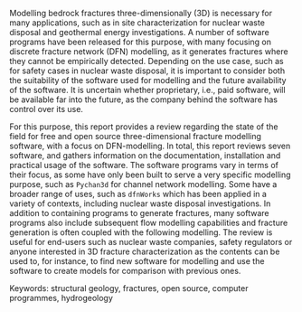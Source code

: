 Modelling bedrock fractures three-dimensionally (3D) is necessary for many applications,
such as in site characterization for nuclear waste disposal and geothermal energy
investigations. A number of software programs have been released for this purpose, with
many focusing on discrete fracture network (DFN) modelling, as it generates
fractures where they cannot be empirically detected. Depending on the use case,
such as for safety cases in nuclear waste disposal, it is important to consider
both the suitability of the software used for modelling and the future
availability of the software. It is uncertain whether proprietary,
i.e., paid software, will be available far into the future, as the company
behind the software has control over its use.

For this purpose, this report provides a review regarding the state of the
field for free and open source three-dimensional fracture modelling software,
with a focus on DFN-modelling. In total, this report reviews seven software,
and gathers information on the documentation, installation and practical usage
of the software. The software programs vary in terms of their focus, as some
have only been built to serve a very specific modelling purpose, such as
`Pychan3d` for channel network modelling. Some have a broader range of uses,
such as `dfnWorks` which has been applied in a variety of contexts, including
nuclear waste disposal investigations. In addition to containing programs to
generate fractures, many software programs also include subsequent flow
modelling capabilities and fracture generation is often coupled with the
following modelling. The review is useful for end-users such as nuclear waste
companies, safety regulators or anyone interested in 3D fracture
characterization as the contents can be used to, for instance, to find new
software for modelling and use the software to create models for comparison
with previous ones.

Keywords: structural geology, fractures, open source, computer programmes, hydrogeology
